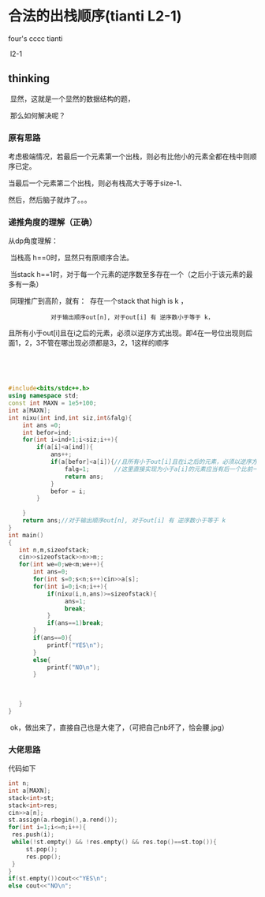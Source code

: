 # 合法的出栈顺序(tianti L2-1)

 four's cccc tianti

​      l2-1

## thinking

​	显然，这就是一个显然的数据结构的题，

​	 那么如何解决呢？

### 原有思路



   考虑极端情况，若最后一个元素第一个出栈，则必有比他小的元素全都在栈中则顺序已定。

   当最后一个元素第二个出栈，则必有栈高大于等于size-1、

   然后，然后脑子就炸了。。。



### 递推角度的理解（正确）

 从dp角度理解：

​		当栈高    h==0时，显然只有原顺序合法。

​		当stack h==1时，对于每一个元素的逆序数至多存在一个（之后小于该元素的最多有一条）

​        同理推广到高阶，就有：
​				存在一个stack that high is k ， 

  				对于输出顺序out[n], 对于out[i] 有 逆序数小于等于 k，

​				且所有小于out[i]且在i之后的元素，必须以逆序方式出现。即4在一号位出现则后面1，2，3不管在哪出现必须都是3，2，1这样的顺序

​		   		

​     

~~~ cpp
#include<bits/stdc++.h>
using namespace std;
const int MAXN = 1e5+100;
int a[MAXN];
int nixu(int ind,int siz,int&falg){
    int ans =0;
    int befor=ind;
    for(int i=ind+1;i<siz;i++){
        if(a[i]<a[ind]){
            ans++;
            if(a[befor]<a[i]){//且所有小于out[i]且在i之后的元素，必须以逆序方式出现。
                falg=1;		  //这里直接实现为小于a[i]的元素应当有后一个比前一个大。
                return ans;
            }
            befor = i;
        }
        
    }
    return ans;//对于输出顺序out[n], 对于out[i] 有 逆序数小于等于 k
}
int main()
{
   int n,m,sizeofstack;
   cin>>sizeofstack>>n>>m;;
   for(int we=0;we<m;we++){
       int ans=0;
       for(int s=0;s<n;s++)cin>>a[s];
       for(int i=0;i<n;i++){
           if(nixu(i,n,ans)>=sizeofstack){
                ans=1;
                break;
           }
           if(ans==1)break;
       }
       if(ans==0){
           printf("YES\n");
       }
       else{
           printf("NO\n");                                                      
       }
   
   
   
   }
}
~~~



​	ok，做出来了，直接自己也是大佬了，（可把自己nb坏了，恰会腰.jpg）

### 大佬思路

  

代码如下

   ~~~ cpp
int n;
int a[MAXN];
stack<int>st;
stack<int>res;
cin>>a[n];
st.assign(a.rbegin(),a.rend());
for(int i=1;i<=n;i++){
    res.push(i);
    while(!st.empty() && !res.empty() && res.top()==st.top()){
		st.pop();
        res.pop();
    }
}
if(st.empty())cout<<"YES\n";
else cout<<"NO\n";
   ~~~

